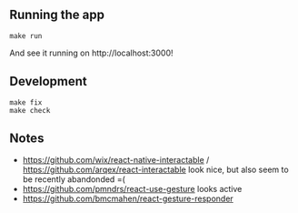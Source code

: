 ## Running the app

    make run

And see it running on http://localhost:3000!

## Development

    make fix
    make check

## Notes

-   https://github.com/wix/react-native-interactable / https://github.com/arqex/react-interactable look nice, but also seem to be recently abandonded =(
-   https://github.com/pmndrs/react-use-gesture looks active
-   https://github.com/bmcmahen/react-gesture-responder
